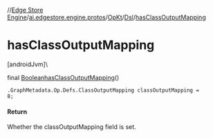 //[Edge Store Engine](../../../../index.md)/[ai.edgestore.engine.protos](../../index.md)/[OpKt](../index.md)/[Dsl](index.md)/[hasClassOutputMapping](has-class-output-mapping.md)

# hasClassOutputMapping

[androidJvm]\

final [Boolean](https://developer.android.com/reference/kotlin/java/lang/Boolean.html)[hasClassOutputMapping](has-class-output-mapping.md)()

<code>.GraphMetadata.Op.Defs.ClassOutputMapping classOutputMapping = 8;</code>

#### Return

Whether the classOutputMapping field is set.
